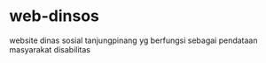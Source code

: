 # web-dinsos
website dinas sosial tanjungpinang yg berfungsi sebagai pendataan masyarakat disabilitas
